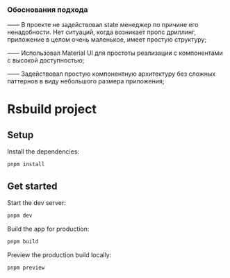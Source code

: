 ### Обоснования подхода

—— В проекте не задействовал state менеджер по причине его ненадобности. Нет ситуаций, когда возникает пропс дриллинг, приложение в целом очень маленькое, имеет простую структуру;

—— Использовал Material UI для простоты реализации с компонентами с высокой доступностью;

—— Задействовал простую компонентную архитектуру без сложных паттернов в виду небольшого размера приложения;

# Rsbuild project

## Setup

Install the dependencies:

```bash
pnpm install
```

## Get started

Start the dev server:

```bash
pnpm dev
```

Build the app for production:

```bash
pnpm build
```

Preview the production build locally:

```bash
pnpm preview
```

